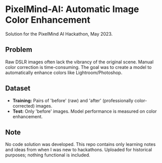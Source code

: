 # PixelMind-AI: Automatic Image Color Enhancement

Solution for the PixelMind AI Hackathon, May 2023.

## Problem

Raw DSLR images often lack the vibrancy of the original scene. Manual color correction is time-consuming. The goal was to create a model to automatically enhance colors like Lightroom/Photoshop.

## Dataset

- **Training:** Pairs of 'before' (raw) and 'after' (professionally color-corrected) images.
- **Test:** Only 'before' images. Model performance is measured on color enhancement.

## Note

No code solution was developed. This repo contains only learning notes and ideas from when I was new to hackathons. Uploaded for historical purposes; nothing functional is included.
